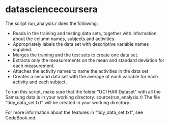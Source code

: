 datasciencecoursera
===================

The script run_analysis.r does the following:

* Reads in the training and testing data sets, together with information about the column names, subjects and activities.
* Appropriately labels the data set with descriptive variable names supplied.
* Merges the training and the test sets to create one data set.
* Extracts only the measurements on the mean and standard deviation for each measurement. 
* Attaches the activity names to name the activities in the data set
* Creates a second data set with the average of each variable for each activity and each subject.

To run this script, make sure that the folder "UCI HAR Dataset" with all the Samsung data is in your working directory.
source(run_analysis.r)
The file "tidy_data_set.txt" will be created in your working directory.

For more information about the features in "tidy_data_set.txt", see CodeBook.md.